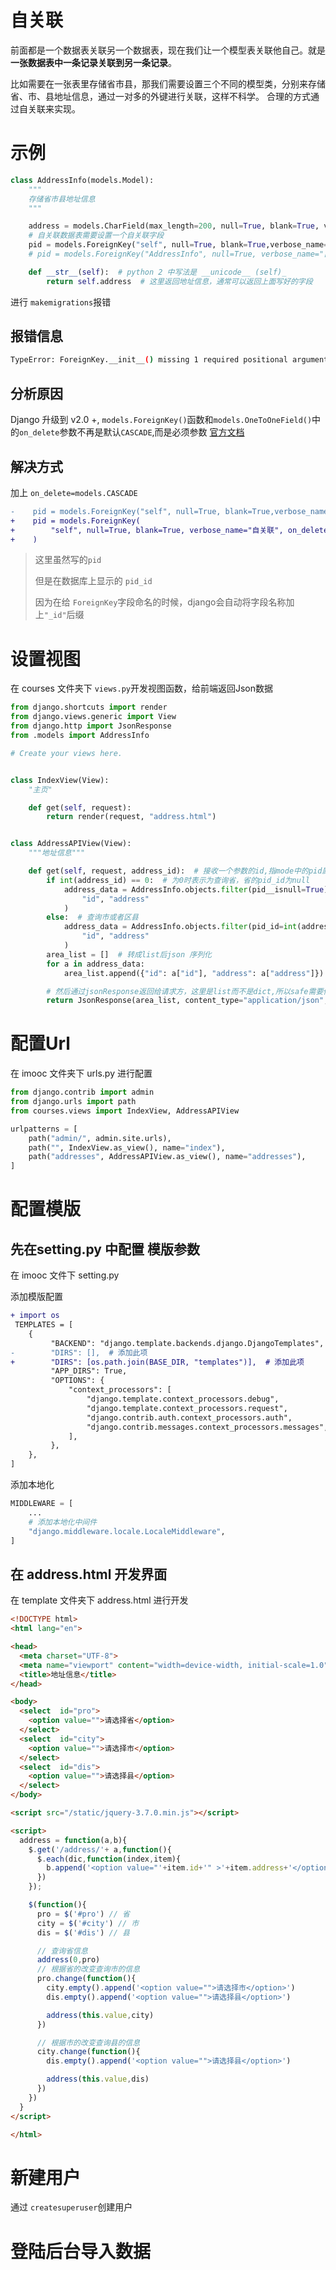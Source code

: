 # 自关联
前面都是一个数据表关联另一个数据表，现在我们让一个模型表关联他自己。就是**一张数据表中一条记录关联到另一条记录**。

比如需要在一张表里存储省市县，那我们需要设置三个不同的模型类，分别来存储省、市、县地址信息，通过一对多的外键进行关联，这样不科学。
合理的方式通过自关联来实现。

# 示例
```python
class AddressInfo(models.Model):
    """
    存储省市县地址信息
    """

    address = models.CharField(max_length=200, null=True, blank=True, verbose_name="地址")
    # 自关联数据表需要设置一个自关联字段
    pid = models.ForeignKey("self", null=True, blank=True,verbose_name="自关联")
    # pid = models.ForeignKey("AddressInfo", null=True, verbose_name="自关联")  # 两种写法

    def __str__(self):  # python 2 中写法是 __unicode__ (self)_
        return self.address  # 这里返回地址信息，通常可以返回上面写好的字段

```

进行 `makemigrations`报错
## 报错信息
```sh
TypeError: ForeignKey.__init__() missing 1 required positional argument: 'on_delete'
```
## 分析原因
Django 升级到 v2.0 +, `models.ForeignKey()`函数和`models.OneToOneField()`中的`on_delete`参数不再是默认`CASCADE`,而是必须参数 
[官方文档](https://docs.djangoproject.com/en/4.2//ref/models/fields/#django.db.models.ForeignKey.on_delete)

## 解决方式
加上 `on_delete=models.CASCADE`
```diff
-    pid = models.ForeignKey("self", null=True, blank=True,verbose_name="自关联")
+    pid = models.ForeignKey(
+        "self", null=True, blank=True, verbose_name="自关联", on_delete=models.CASCADE
+    )
```

> 这里虽然写的`pid`
> 
> 但是在数据库上显示的 `pid_id`
> 
> 因为在给 `ForeignKey`字段命名的时候，django会自动将字段名称加上`"_id"`后缀

# 设置视图
在 courses 文件夹下 `views.py`开发视图函数，给前端返回Json数据
```python
from django.shortcuts import render
from django.views.generic import View
from django.http import JsonResponse
from .models import AddressInfo

# Create your views here.


class IndexView(View):
    "主页"

    def get(self, request):
        return render(request, "address.html")


class AddressAPIView(View):
    """地址信息"""

    def get(self, request, address_id):  # 接收一个参数的id,指mode中的pid属性对应的字段，即表中的pid_id.
        if int(address_id) == 0:  # 为0时表示为查询省，省的pid_id为null
            address_data = AddressInfo.objects.filter(pid__isnull=True).valuse(
                "id", "address"
            )
        else:  # 查询市或者区县
            address_data = AddressInfo.objects.filter(pid_id=int(address_id)).valuse(
                "id", "address"
            )
        area_list = []  # 转成list后json 序列化
        for a in address_data:
            area_list.append({"id": a["id"], "address": a["address"]})

        # 然后通过jsonResponse返回给请求方，这里是list而不是dict,所以safe需要传False
        return JsonResponse(area_list, content_type="application/json", safe=False)
```

# 配置Url
在 imooc 文件夹下 urls.py 进行配置
```python
from django.contrib import admin
from django.urls import path
from courses.views import IndexView, AddressAPIView

urlpatterns = [
    path("admin/", admin.site.urls),
    path("", IndexView.as_view(), name="index"),
    path("addresses", AddressAPIView.as_view(), name="addresses"),
]

```

# 配置模版
## 先在setting.py 中配置 模版参数
在 imooc 文件下 setting.py 

添加模版配置
```diff
+ import os
 TEMPLATES = [
    {
         "BACKEND": "django.template.backends.django.DjangoTemplates",
-        "DIRS": [],  # 添加此项
+        "DIRS": [os.path.join(BASE_DIR, "templates")],  # 添加此项
         "APP_DIRS": True,
         "OPTIONS": {
             "context_processors": [
                 "django.template.context_processors.debug",
                 "django.template.context_processors.request",
                 "django.contrib.auth.context_processors.auth",
                 "django.contrib.messages.context_processors.messages",
             ],
         },
    },
]
```

添加本地化
```python
MIDDLEWARE = [
    ...
    # 添加本地化中间件
    "django.middleware.locale.LocaleMiddleware",
]
```

## 在 address.html 开发界面
在 template 文件夹下 address.html 进行开发
```html
<!DOCTYPE html>
<html lang="en">

<head>
  <meta charset="UTF-8">
  <meta name="viewport" content="width=device-width, initial-scale=1.0">
  <title>地址信息</title>
</head>

<body>
  <select  id="pro">
    <option value="">请选择省</option>
  </select>
  <select  id="city">
    <option value="">请选择市</option>
  </select>
  <select  id="dis">
    <option value="">请选择县</option>
  </select>
</body>

<script src="/static/jquery-3.7.0.min.js"></script>

<script>
  address = function(a,b){
    $.get('/address/'+ a,function(){
      $.each(dic,function(index,item){
        b.append('<option value="'+item.id+'" >'+item.address+'</option>')
      })
    });

    $(function(){
      pro = $('#pro') // 省
      city = $('#city') // 市
      dis = $('#dis') // 县

      // 查询省信息
      address(0,pro)
      // 根据省的改变查询市的信息
      pro.change(function(){
        city.empty().append('<option value="">请选择市</option>')
        dis.empty().append('<option value="">请选择县</option>')

        address(this.value,city)
      })

      // 根据市的改变查询县的信息
      city.change(function(){
        dis.empty().append('<option value="">请选择县</option>')

        address(this.value,dis)
      })
    })
  }
</script>

</html>
```

# 新建用户
通过 `createsuperuser`创建用户

# 登陆后台导入数据